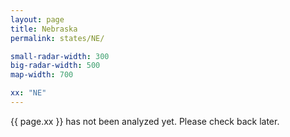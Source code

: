 ```yaml
---
layout: page
title: Nebraska
permalink: states/NE/

small-radar-width: 300
big-radar-width: 500
map-width: 700

xx: "NE"
---
```


<p>{{ page.xx }} has not been analyzed yet. Please check back later.</p>